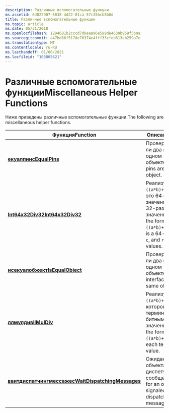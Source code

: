 ```yaml
---
description: Различные вспомогательные функции
ms.assetid: 6d022907-6838-4d22-81ca-57c35bcb8b0d
title: Различные вспомогательные функции
ms.topic: article
ms.date: 05/31/2018
ms.openlocfilehash: 1294681b2cccd7d0eaa96e599de4639b959f5b0a
ms.sourcegitcommit: a47bd86f517de76374e4fff33cfeb613eb259a7e
ms.translationtype: MT
ms.contentlocale: ru-RU
ms.lasthandoff: 01/06/2021
ms.locfileid: "103805621"
---
```

# <a name="miscellaneous-helper-functions"></a><span data-ttu-id="77463-103">Различные вспомогательные функции</span><span class="sxs-lookup"><span data-stu-id="77463-103">Miscellaneous Helper Functions</span></span>

<span data-ttu-id="77463-104">Ниже приведены различные вспомогательные функции.</span><span class="sxs-lookup"><span data-stu-id="77463-104">The following are miscellaneous helper functions.</span></span>



| <span data-ttu-id="77463-105">Функция</span><span class="sxs-lookup"><span data-stu-id="77463-105">Function</span></span>                                                   | <span data-ttu-id="77463-106">Описание</span><span class="sxs-lookup"><span data-stu-id="77463-106">Description</span></span>                                                                                                   |
|------------------------------------------------------------|---------------------------------------------------------------------------------------------------------------|
| [<span data-ttu-id="77463-107">**екуалпинс**</span><span class="sxs-lookup"><span data-stu-id="77463-107">**EqualPins**</span></span>](equalpins.md)                             | <span data-ttu-id="77463-108">Проверяет, находятся ли два контакта на одном объекте.</span><span class="sxs-lookup"><span data-stu-id="77463-108">Checks if two pins are on the same object.</span></span>                                                                    |
| [<span data-ttu-id="77463-109">**Int64x32Div32**</span><span class="sxs-lookup"><span data-stu-id="77463-109">**Int64x32Div32**</span></span>](int64x32div32.md)                     | <span data-ttu-id="77463-110">Реализует формулу, `((a*b)+rnd)/c` где `a` — это 64-разрядное значение `b` , и `c` `rnd` — 32-разрядные значения.</span><span class="sxs-lookup"><span data-stu-id="77463-110">Implements the formula `((a*b)+rnd)/c` where `a` is a 64-bit value and `b`, `c`, and `rnd` are 32-bit values.</span></span> |
| [<span data-ttu-id="77463-111">**исекуалобжект**</span><span class="sxs-lookup"><span data-stu-id="77463-111">**IsEqualObject**</span></span>](isequalobject.md)                     | <span data-ttu-id="77463-112">Проверяет, находятся ли два интерфейса в одном объекте.</span><span class="sxs-lookup"><span data-stu-id="77463-112">Checks if two interfaces are on the same object.</span></span>                                                              |
| [<span data-ttu-id="77463-113">**ллмулдив**</span><span class="sxs-lookup"><span data-stu-id="77463-113">**llMulDiv**</span></span>](llmuldiv.md)                               | <span data-ttu-id="77463-114">Реализует формулу, `((a*b)+rnd)/c` в которой каждый термин является 64-битным значением.</span><span class="sxs-lookup"><span data-stu-id="77463-114">Implements the formula `((a*b)+rnd)/c` where each term is a 64-bit value.</span></span>                                     |
| [<span data-ttu-id="77463-115">**ваитдиспатчингмессажес**</span><span class="sxs-lookup"><span data-stu-id="77463-115">**WaitDispatchingMessages**</span></span>](waitdispatchingmessages.md) | <span data-ttu-id="77463-116">Ожидает сигнала объекта, во время диспетчеризации сообщений окна.</span><span class="sxs-lookup"><span data-stu-id="77463-116">Waits for an object to be signaled, while dispatching window messages.</span></span>                                        |



 

 

 



